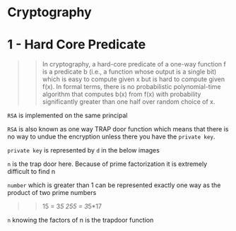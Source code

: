 # Cryptography

# 1 - Hard Core Predicate 

>> In cryptography, a hard-core predicate of a one-way function f is a predicate b (i.e., a function whose output is a single bit) which is easy to compute given x but is hard to compute given f(x). In formal terms, there is no probabilistic polynomial-time algorithm that computes b(x) from f(x) with probability significantly greater than one half over random choice of x.

`RSA` is implemented on the same principal

`RSA` is also known as one way TRAP door function which means that there is no way to undue the encryption unless there you have the `private key`. 

`private key` is represented by `d` in the below images

`n` is the trap door here. Because of prime factorization it is extremely difficult to find n 

`number` which is greater than 1 can be represented exactly one way as the product of two prime numbers

>> 15 = 3*5 
>> 255 = 3*5*17

`n` knowing the factors of n is the trapdoor function 



